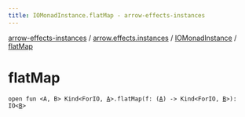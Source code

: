 ```yaml
---
title: IOMonadInstance.flatMap - arrow-effects-instances
---
```


[arrow-effects-instances](../../index.html) / [arrow.effects.instances](../index.html) / [IOMonadInstance](index.html) / [flatMap](./flat-map.html)

# flatMap

`open fun <A, B> Kind<ForIO, `[`A`](flat-map.html#A)`>.flatMap(f: (`[`A`](flat-map.html#A)`) -> Kind<ForIO, `[`B`](flat-map.html#B)`>): IO<`[`B`](flat-map.html#B)`>`
